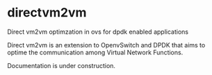 # directvm2vm
Direct vm2vm optimzation in ovs for dpdk enabled applications

Direct vm2vm is an extension to OpenvSwitch and DPDK that aims to optime the communication among Virtual Network Functions.

Documentation is under construction.
